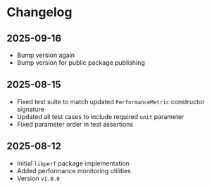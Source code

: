# Changelog

## 2025-09-16

- Bump version again
- Bump version for public package publishing

## 2025-08-15

- Fixed test suite to match updated `PerformanceMetric` constructor signature
- Updated all test cases to include required `unit` parameter
- Fixed parameter order in test assertions

## 2025-08-12

- Initial `libperf` package implementation
- Added performance monitoring utilities
- Version `v1.0.0`
